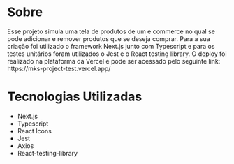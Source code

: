 <h1>
  Sobre
</h1>
<p>
Esse projeto simula uma tela de produtos de um e commerce no qual se pode adicionar e remover produtos que se deseja comprar.
Para a sua criação foi utilizado o framework Next.js junto com Typescript e para os testes unitários foram utilizados o Jest e o React testing library. O deploy foi realizado na plataforma da Vercel e pode ser acessado pelo seguinte link: https://mks-project-test.vercel.app/
</p>

<h1>Tecnologias Utilizadas</h1>
<ul>
  <li>Next.js</li>
  <li>Typescript</li>
  <li>React Icons</li>
  <li>Jest</li>
  <li>Axios</li>
  <li>React-testing-library</li>
</ul>
